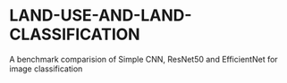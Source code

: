 # LAND-USE-AND-LAND-CLASSIFICATION
A benchmark comparision of Simple CNN, ResNet50 and EfficientNet for image classification

